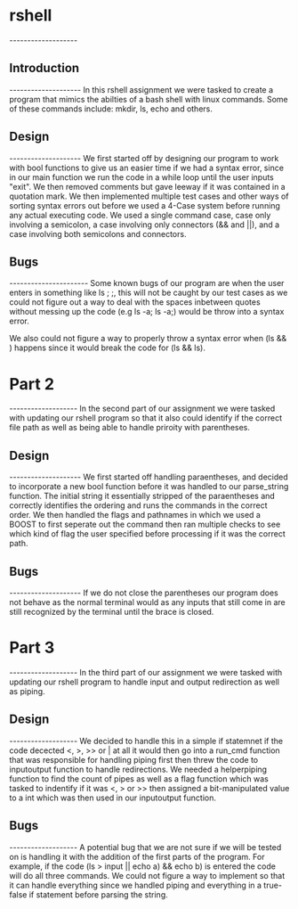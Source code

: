 <h1>rshell</h1>
-------------------

<h2>Introduction</h2> 
--------------------
In this rshell assignment we were tasked to create a program that mimics the abilties of a bash shell with linux commands.
Some of these commands include: mkdir, ls, echo and others.

<h2>Design</h2>
--------------------
We first started off by designing our program to work with bool functions to give us an easier time if we had a syntax error, since in our main function we run the code in a while loop until the user inputs "exit". We then removed comments but gave leeway if it was contained in a quotation mark. We then implemented multiple test cases and other ways of sorting syntax errors out before we used a 4-Case system before running any actual executing code. We used a single command case, case only involving a semicolon, a case involving only connectors (&& and ||), and a case involving both semicolons and connectors. 

<h2>Bugs</h2>
----------------------
Some known bugs of our program are when the user enters in something like ls ;     ;, this will not be caught by our test cases as we could not figure out a way to deal with the spaces inbetween quotes without messing up the code (e.g ls -a; ls -a;) would be throw into a syntax error.

We also could not figure a way to properly throw a syntax error when (ls && ) happens since it would break the code for (ls && ls). 

<h1>Part 2</h1>
-------------------
In the second part of our assignment we were tasked with updating our rshell program so that it also could identify if the correct file path as well as being able to handle priroity with parentheses. 

<h2> Design </h2>
--------------------
We first started off handling paraentheses, and decided to incorporate a new bool function before it was handled to our parse_string function. The initial string it essentially stripped of the paraentheses and correctly identifies the ordering and runs the commands in the correct order. We then handled the flags and pathnames in which we used a BOOST to first seperate out the command then ran multiple checks to see which kind of flag the user specified before processing if it was the correct path.

<h2> Bugs </h2> 
--------------------
If we do not close the parentheses our program does not behave as the normal terminal would as any inputs that still come in are still recognized by the terminal until the brace is closed.

<h1> Part 3</h1>
-------------------
In the third part of our assignment we were tasked with updating our rshell program to handle input and output redirection as well as piping.

<h2> Design </h2>
-------------------
We decided to handle this in a simple if statemnet if the code decected <, >, >> or | at all it would then go into a run_cmd function that was responsible for handling piping first then threw the code to inputoutput function to handle redirections. We needed a helperpiping function to find the count of pipes as well as a flag function which was tasked to indentify if it was <, > or >> then assigned a bit-manipulated value to a int which was then used in our inputoutput function.

<h2> Bugs</h2>
-------------------
A potential bug that we are not sure if we will be tested on is handling it with the addition of the first parts of the program. For example, if the code (ls > input || echo a) && echo b) is entered the code will do all three commands. We could not figure a way to implement so that it can handle everything since we handled piping and everything in a true-false if statement before parsing the string.
